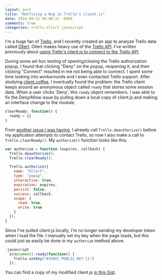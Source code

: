```yaml
---
layout: post
title: "Hotfixing a Bug in Trello's client.js"
date: 2014-08-22 06:08:21 -0400
comments: true
categories: trello ollert javascript
---
```


I'm a huge fan of [Trello](https://trello.com), and I recently created an app to analyze Trello data called [Ollert](https://ollertapp.com). Ollert makes heavy use of the [Trello API](http://trello.com/docs). I've written previously about [using Trello's client.js to connect to the Trello API](/blog/2014/03/18/connecting-to-the-trello-api/).

During some ad-hoc testing of opening/closing the Trello authorization popup, I found that clicking "Deny" on the popup, reopening it, and then clicking "Connect" resulted in me not being able to connect. I spent some time looking into workarounds and I even contacted Trello support. After studying [client.coffee](https://trello.com/1/client.coffee), I eventually found the problem: the Trello client keeps around an anonymous object called `ready` that stores some session data. When a user clicks 'Deny', this `ready` object remembers. I was able to fix the Deny/Allow issue by pulling down a local copy of client.js and making an interface change to the module:

``` javascript client.js
clearReady: function() {
  ready = {}
}
```

From [another issue I was having](/blog/2014/07/07/deauthorizing-token-with-the-trello-client/), I already call `Trello.deauthorize()` before my application attempts to contact Trello, so now I also make a call to `Trello.clearReady()`. My `authorize()` function looks like this:

``` javascript trello-controller.js
var authorize = function (expires, callback) {
  Trello.deauthorize();
  Trello.clearReady();

  Trello.authorize({
    name: "Ollert",
    type: "popup",
    interactive: true,
    expiration: expires,
    persist: false,
    success: callback,
    scope: {
      read: true,
      write: true
    }
  });
}
```

Since I've pulled client.js locally, I'm no longer sending my developer token when I load the file. I manually set my key when the page loads, but this could just as easily be done in my `authorize` method above.

``` javascript layout.haml
:javascript
  $(document).ready(function() {
    Trello.setKey("#{ENV['PUBLIC_KEY']}")
  });
```

You can find a copy of my modified client.js [in this Gist](https://gist.github.com/larryprice/1e67ddcd53c686fbc1de).
